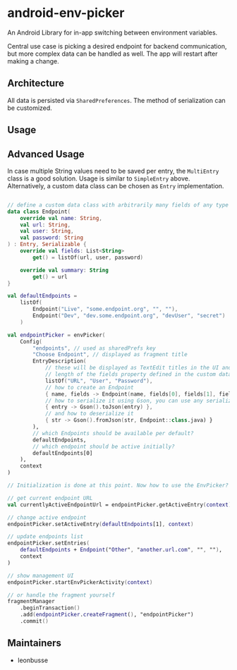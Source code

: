 # android-env-picker

An Android Library for in-app switching between environment variables.

Central use case is picking a desired endpoint for backend communication, but more complex data can
be handled as well. The app will restart after making a change.

## Architecture

All data is persisted via `SharedPreferences`. The method of serialization can be customized.

## Usage

## Advanced Usage

In case multiple String values need to be saved per entry, the `MultiEntry` class is a good solution.
Usage is similar to `SimpleEntry` above. Alternatively, a custom data class can be chosen as `Entry`
implementation. 

```kotlin

// define a custom data class with arbitrarily many fields of any type
data class Endpoint(
    override val name: String,
    val url: String,
    val user: String,
    val password: String
) : Entry, Serializable {
    override val fields: List<String>
        get() = listOf(url, user, password)

    override val summary: String
        get() = url
}

val defaultEndpoints =
    listOf(
        Endpoint("Live", "some.endpoint.org", "", ""),
        Endpoint("Dev", "dev.some.endpoint.org", "devUser", "secret")
    )

val endpointPicker = envPicker(
    Config(
        "endpoints", // used as sharedPrefs key
        "Choose Endpoint", // displayed as fragment title
        EntryDescription(
            // these will be displayed as TextEdit titles in the UI and need to correspond to the
            // length of the fields property defined in the custom data class
            listOf("URL", "User", "Password"),
            // how to create an Endpoint
            { name, fields -> Endpoint(name, fields[0], fields[1], fields[2]) },
            // how to serialize it using Gson, you can use any serialization method you like
            { entry -> Gson().toJson(entry) },
            // and how to deserialize it
            { str -> Gson().fromJson(str, Endpoint::class.java) }
        ),
        // which Endpoints should be available per default?
        defaultEndpoints,
        // which endpoint should be active initially?
        defaultEndpoints[0]
    ),
    context
)

// Initialization is done at this point. Now how to use the EnvPicker?

// get current endpoint URL
val currentlyActiveEndpointUrl = endpointPicker.getActiveEntry(context)?.url

// change active endpoint
endpointPicker.setActiveEntry(defaultEndpoints[1], context)

// update endpoints list
endpointPicker.setEntries(
    defaultEndpoints + Endpoint("Other", "another.url.com", "", ""),
    context
)

// show management UI
endpointPicker.startEnvPickerActivity(context)

// or handle the fragment yourself
fragmentManager
    .beginTransaction()
    .add(endpointPicker.createFragment(), "endpointPicker")
    .commit()
```

## Maintainers

- leonbusse
